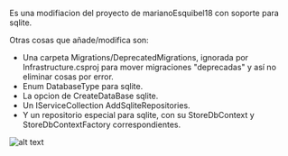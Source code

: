 Es una modifiacion del proyecto de marianoEsquibel18 con soporte para sqlite.

Otras cosas que añade/modifica son: 
  - Una carpeta Migrations/DeprecatedMigrations, ignorada por Infrastructure.csproj para mover migraciones "deprecadas" y así no eliminar cosas por error.
  - Enum DatabaseType para sqlite. 
  - La opcion de CreateDataBase sqlite.
  - Un IServiceCollection AddSqliteRepositories.
  - Y un repositorio especial para sqlite, con su StoreDbContext y StoreDbContextFactory correspondientes.

![alt text]([https://billiken.lat/wp-content/uploads/2025/04/dt-23.jpg])
